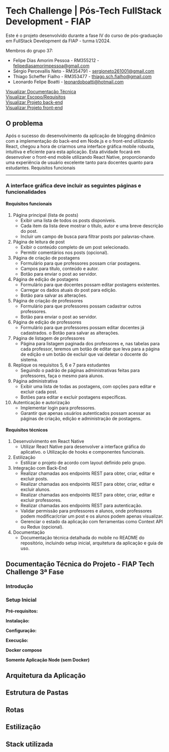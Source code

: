 # Tech Challenge | Pós-Tech FullStack Development - FIAP

Este é o projeto desenvolvido durante a fase IV do curso de pós-graduação em FullStack Development da FIAP - turma I/2024.

Membros do grupo 37:

- Felipe Dias Amorim Pessoa - RM355212 - felipediasamorimpessoa@gmail.com
- Sérgio Percevallis Neto - RM354791 - sergioneto261001@gmail.com
- Thiago Scheffer Fialho - RM353477 - thiago.sch.fialho@gmail.com
- Leonardo Felipe Boatti - leonardoboatti@hotmail.com

[Visualizar Documentação Técnica](#documentação-técnica-do-projeto) <br>
[Visualizar Escopo/Requisitos](#o-problema) <br>
[Visualizar Projeto back-end](https://github.com/XFelipeX/fiap-tech-challenge-2fase)<br>
[Visualizar Projeto front-end](https://github.com/XFelipeX/fiap-tech-challenge-3fase)

## O problema

Após o sucesso do desenvolvimento da aplicação de blogging dinâmico
com a implementação do back-end em Node.js e o front-end utilizando React,
chegou a hora de criarmos uma interface gráfica mobile robusta, intuitiva e
eficiente para esta aplicação. Esta atividade focará em desenvolver o front-end
mobile utilizando React Native, proporcionando uma experiência de usuário
excelente tanto para docentes quanto para estudantes.
Requisitos funcionais

---

### A interface gráfica deve incluir as seguintes páginas e funcionalidades

#### Requisitos funcionais

1. Página principal (lista de posts)
   - Exibir uma lista de todos os posts disponíveis.
   - Cada item da lista deve mostrar o título, autor e uma breve
     descrição do post.
   - Incluir um campo de busca para filtrar posts por palavras-chave.
2. Página de leitura de post
   - Exibir o conteúdo completo de um post selecionado.
   - Permitir comentários nos posts (opcional).
3. Página de criação de postagens
   - Formulário para que professores possam criar postagens.
   - Campos para título, conteúdo e autor.
   - Botão para enviar o post ao servidor.
4. Página de edição de postagens
   - Formulário para que docentes possam editar postagens
     existentes.
   - Carregar os dados atuais do post para edição.
   - Botão para salvar as alterações.
5. Página de criação de professores
   - Formulário para que professores possam cadastrar outros
     professores.
   - Botão para enviar o post ao servidor.
6. Página de edição de professores
   - Formulário para que professores possam editar docentes já
     cadastrados.
     o Botão para salvar as alterações.
7. Página de listagem de professores
   - Página para listagem paginada dos professores e, nas tabelas para
     cada professor, teremos um botão de editar que leva para a página
     de edição e um botão de excluir que vai deletar o docente do
     sistema.
8. Replique os requisitos 5, 6 e 7 para estudantes
   - Seguindo o padrão de páginas administrativas feitas para
     professores, faça o mesmo para alunos.
9. Página administrativa
   - Exibir uma lista de todas as postagens, com opções para editar e
     excluir cada post.
   - Botões para editar e excluir postagens específicas.
10. Autenticação e autorização
    - Implementar login para professores.
    - Garantir que apenas usuários autenticados possam acessar as páginas de criação, edição e administração de postagens.

#### Requisitos técnicos

1. Desenvolvimento em React Native
   - Utilizar React Native para desenvolver a interface gráfica do
     aplicativo.
     o Utilização de hooks e componentes funcionais.
2. Estilização
   - Estilizar o projeto de acordo com layout definido pelo grupo.
3. Integração com Back-End
   - Realizar chamadas aos endpoints REST para obter, criar, editar e
     excluir posts.
   - Realizar chamadas aos endpoints REST para obter, criar, editar e
     excluir alunos.
   - Realizar chamadas aos endpoints REST para obter, criar, editar e
     excluir professores.
   - Realizar chamadas aos endpoints REST para autenticação.
   - Validar permissão para professores e alunos, onde professores
     podem modificar/criar um post e os alunos podem apenas
     visualizar.
   - Gerenciar o estado da aplicação com ferramentas como Context
     API ou Redux (opcional).
4. Documentação
   - Documentação técnica detalhada do mobile no README do
     repositório, incluindo setup inicial, arquitetura da aplicação e guia
     de uso.

## Documentação Técnica do Projeto - FIAP Tech Challenge 3ª Fase

### Introdução

### Setup Inicial

**Pré-requisitos:**

**Instalação:**

**Configuração:**

**Execução:**

**Docker compose**

**Somente Aplicação Node (sem Docker)**

## Arquitetura da Aplicação

## Estrutura de Pastas

## Rotas

## Estilização

## Stack utilizada
